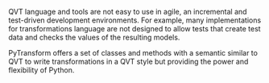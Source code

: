 QVT language and tools are not easy to use in agile, an incremental and test-driven development environments. For example, many implementations for transformations language are not designed to allow tests that create test data and checks the values of the resulting models.

PyTransform offers a set of classes and methods with a semantic similar to QVT to write transformations in a QVT style but providing the power and flexibility of Python.